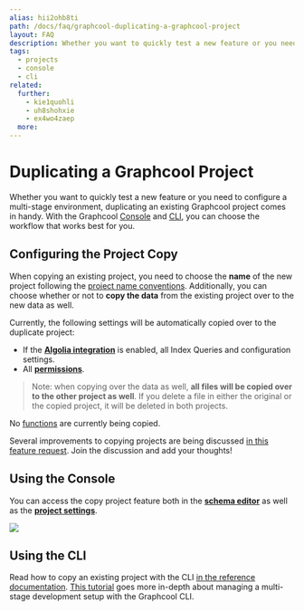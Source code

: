 ```yaml
---
alias: hii2ohb8ti
path: /docs/faq/graphcool-duplicating-a-graphcool-project
layout: FAQ
description: Whether you want to quickly test a new feature or you need to configure a multi-stage environment, duplicating a Graphcool project comes in handy.
tags:
  - projects
  - console
  - cli
related:
  further:
    - kie1quohli
    - uh8shohxie
    - ex4wo4zaep
  more:
---
```


# Duplicating a Graphcool Project

Whether you want to quickly test a new feature or you need to configure a multi-stage environment, duplicating an existing Graphcool project comes in handy. With the Graphcool [Console](!alias-uh8shohxie) and [CLI](!alias-kie1quohli), you can choose the workflow that works best for you.

## Configuring the Project Copy

When copying an existing project, you need to choose the **name** of the new project following the [project name conventions](!alias-yahph3foch#project-names-and-aliases). Additionally, you can choose whether or not to **copy the data** from the existing project over to the new data as well.

Currently, the following settings will be automatically copied over to the duplicate project:

* If the [**Algolia integration**](!alias-emaig4uiki) is enabled, all Index Queries and configuration settings.
* All [**permissions**](!alias-iegoo0heez).

> Note: when copying over the data as well, **all files will be copied over to the other project as well**. If you delete a file in either the original or the copied project, it will be deleted in both projects.

No [functions](!alias-boo6uteemo) are currently being copied.

Several improvements to copying projects are being discussed [in this feature request](https://github.com/graphcool/feature-requests/issues/255). Join the discussion and add your thoughts!

## Using the Console

You can access the copy project feature both in the [**schema editor**](!alias-zezoo7uaph) as well as the [**project settings**](!alias-aechi6iequ).

![](./copy-projects-console.png)

## Using the CLI

Read how to copy an existing project with the CLI [in the reference documentation](!alias-aetoh3vad6#copying-an-existing-project). [This tutorial](!alias-ex4wo4zaep) goes more in-depth about managing a multi-stage development setup with the Graphcool CLI.
